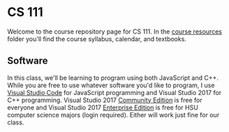 # CS 111
Welcome to the course repository page for CS 111.  In the [course resources](https://github.com/acarteas/Teaching-CSFoundations1/tree/master/course%20resources) 
folder you'll find the course syllabus, calendar, and textbooks. 

## Software
In this class, we'll be learning to program using both JavaScript and C++.  While you are
free to use whatever software you'd like to program, I use [Visual Studio Code](https://code.visualstudio.com/)
for JavaScript programming and Visual Studio 2017 for C++ programming.  Visual Studio 2017
[Community Edition](https://visualstudio.microsoft.com/downloads/) is free for everyone and Visual Studio 2017
[Enterprise Edition](http://humboldt.onthehub.com/) is free for HSU computer science majors (login required).
 Either will work just fine for our class. 